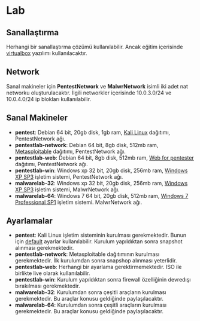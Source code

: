 # Lab

## Sanallaştırma

Herhangi bir sanallaştırma çözümü kullanılabilir. Ancak eğitim içerisinde [virtualbox][1] yazılımı kullanılacaktır.

## Network

Sanal makineler için **PentestNetwork** ve **MalwrNetwork** isimli iki adet nat networku oluşturulacaktır. İlgili networkler içerisinde 10.0.3.0/24 ve 10.0.4.0/24 ip blokları kullanılabilir.

## Sanal Makineler

- **pentest**: Debian 64 bit, 20gb disk, 1gb ram, [Kali Linux][2] dağıtımı, PentestNetwork ağı.
- **pentestlab-network**: Debian 64 bit, 8gb disk, 512mb ram, [Metasploitable][3] dağıtımı, PentestNetwork ağı.
- **pentestlab-web**: Debian 64 bit, 8gb disk, 512mb ram, [Web for pentester][4] dağıtımı, PentestNetwork ağı.
- **pentestlab-win**: Windows xp 32 bit, 20gb disk, 256mb ram, [Windows XP SP3][5] işletim sistemi, PentestNetwork ağı.
- **malwarelab-32**: Windows xp 32 bit, 20gb disk, 256mb ram, [Windows XP SP3][5] işletim sistemi, MalwrNetwork ağı.
- **malwarelab-64**: Windows 7 64 bit, 20gb disk, 512mb ram, [Windows 7 Professional SP1][6] işletim sistemi. MalwrNetwork ağı.

## Ayarlamalar

- **pentest**: Kali Linux işletim sisteminin kurulması gerekmektedir. Bunun için [default][7] ayarlar kullanılabilir. Kurulum yapıldıktan sonra snapshot alınması gerekmektedir.
- **pentestlab-network**: Metasploitable dağıtımının kurulması gerekmektedir. İlk kurulumdan sonra snapshop alınması yeterlidir.
- **pentestlab-web**: Herhangi bir ayarlama gerektirmemektedir. ISO ile birlikte live olarak kullanılabilir.
- **pentestlab-win**: Kurulum yapıldıktan sonra firewall özelliğinin devredışı bırakılması gerekmektedir.
- **malwarelab-32**: Kurulumdan sonra çeşitli araçların kurulması gerekmektedir. Bu araçlar konusu geldiğinde paylaşılacaktır.
- **malwarelab-64**: Kurulumdan sonra çeşitli araçların kurulması gerekmektedir. Bu araçlar konusu geldiğinde paylaşılacaktır.

[1]: https://www.virtualbox.org/wiki/Downloads
[2]: https://www.kali.org
[3]: http://sourceforge.net/projects/metasploitable/files/Metasploitable2/
[4]: https://pentesterlab.com/exercises/web_for_pentester
[5]: https://e5.onthehub.com/WebStore/Welcome.aspx?ws=d0ada7dc-6b9b-e011-969d-0030487d8897&vsro=8
[6]: https://e5.onthehub.com/WebStore/Welcome.aspx?ws=d0ada7dc-6b9b-e011-969d-0030487d8897&vsro=8
[7]: http://docs.kali.org/category/installation

